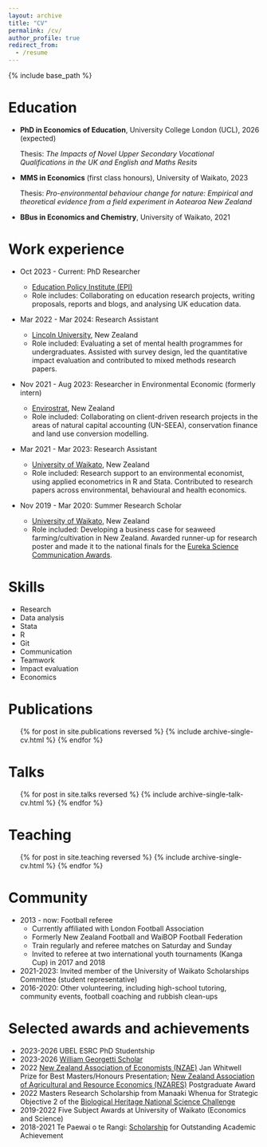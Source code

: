 ```yaml
---
layout: archive
title: "CV"
permalink: /cv/
author_profile: true
redirect_from:
  - /resume
---
```


{% include base_path %}

Education
======
* **PhD in Economics of Education**, University College London (UCL), 2026 (expected)

    Thesis: _The Impacts of Novel Upper Secondary Vocational Qualifications in the UK and English and Maths Resits_
* **MMS in Economics** (first class honours), University of Waikato, 2023

   Thesis: _Pro-environmental behaviour change for nature: Empirical and theoretical evidence from a field experiment in Aotearoa New Zealand_
* **BBus in Economics and Chemistry**, University of Waikato, 2021

Work experience
======
* Oct 2023 - Current: PhD Researcher
  * [Education Policy Institute (EPI)](https://epi.org.uk/)
  * Role includes: Collaborating on education research projects, writing proposals, reports and blogs, and analysing UK education data.

* Mar 2022 - Mar 2024: Research Assistant
  * [Lincoln University](https://www.lincoln.ac.nz/), New Zealand
  * Role included: Evaluating a set of mental health programmes for undergraduates. Assisted with survey design, led the quantitative impact evaluation and contributed to mixed methods research papers.

* Nov 2021 - Aug 2023: Researcher in Environmental Economic (formerly intern)
  * [Envirostrat](https://envirostrat.co.nz/), New Zealand
  * Role included: Collaborating on client-driven research projects in the areas of natural capital accounting (UN-SEEA), conservation finance and land use conversion modelling.

* Mar 2021 - Mar 2023: Research Assistant
  * [University of Waikato](https://www.waikato.ac.nz/int/), New Zealand
  * Role included: Research support to an environmental economist, using applied econometrics in R and Stata. Contributed to research papers across environmental, behavioural and health economics.

* Nov 2019 - Mar 2020: Summer Research Scholar
  * [University of Waikato](https://www.waikato.ac.nz/int/), New Zealand
  * Role included: Developing a business case for seaweed farming/cultivation in New Zealand. Awarded runner-up for research poster and made it to the national finals for the [Eureka Science Communication Awards](https://www.eureka.org.nz/2020).
  
  
Skills
======
* Research
* Data analysis
* Stata
* R
* Git
* Communication
* Teamwork
* Impact evaluation
* Economics

Publications
======
  <ul>{% for post in site.publications reversed %}
    {% include archive-single-cv.html %}
  {% endfor %}</ul>
  
Talks
======
  <ul>{% for post in site.talks reversed %}
    {% include archive-single-talk-cv.html  %}
  {% endfor %}</ul>
  
Teaching
======
  <ul>{% for post in site.teaching reversed %}
    {% include archive-single-cv.html %}
  {% endfor %}</ul>

Community
======
* 2013 - now: Football referee
   * Currently affiliated with London Football Association
   * Formerly New Zealand Football and WaiBOP Football Federation
   * Train regularly and referee matches on Saturday and Sunday
   * Invited to referee at two international youth tournaments (Kanga Cup) in 2017 and 2018
 * 2021-2023: Invited member of the University of Waikato Scholarships Committee (student representative)
 * 2016-2020: Other volunteering, including high-school tutoring, community events, football coaching and rubbish clean-ups

Selected awards and achievements
======
* 2023-2026 UBEL ESRC PhD Studentship
* 2023-2026 [William Georgetti Scholar](https://www.universitiesnz.ac.nz/scholarships/william-georgetti-scholarship)
* 2022 [New Zealand Association of Economists (NZAE)](https://www.nzae.org.nz/) Jan Whitwell Prize for Best Masters/Honours Presentation; [New Zealand Association of Agricultural and Resource Economics (NZARES)](https://www.nzares.org.nz/) Postgraduate Award
* 2022 Masters Research Scholarship from Manaaki Whenua for Strategic Objective 2 of the [Biological Heritage National Science Challenge](https://bioheritage.nz/)
* 2019-2022 Five Subject Awards at University of Waikato (Economics and Science)
* 2018-2021 Te Paewai o te Rangi: [Scholarship](https://www.waikato.ac.nz/int/study/scholarships/find-a-scholarship/outstanding-academic-achievement/) for Outstanding Academic Achievement
